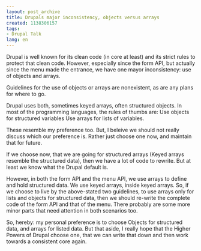 ```yaml
---
layout: post_archive
title: Drupals major inconsistency, objects versus arrays
created: 1138306157
tags:
- Drupal Talk
lang: en
---
```

Drupal is well known for its clean code (in core at least) and its strict rules to protect that clean code. However, especially since the form API, but actually since the menu made the entrance, we have one mayor inconsistency: use of objects and arrays.

Guidelines for the use of objects or arrays are nonexistent, as are any plans for where to go.

Drupal uses both, sometimes keyed arrays, often structured objects. In most of the programming languages, the rules of thumbs are: Use objects for structured variables Use arrays for lists of variables.

These resemble my preference too. But, I beleive we should not really discuss which our preference is. Rather just choose one now, and maintain that for future.

If we choose now, that we are going for structured arrays (Keyed arrays resemble the structured data), then we have a lot of code to rewrite. But at least we know what the Drupal default is.

However, in both the form API and the menu API, we use arrays to define and hold structured data. We use keyed arrays, inside keyed arrays. So, if we choose to live by the above-stated two guidelines, to use arrays only for lists and objects for structured data, then we should re-write the complete code of the form API and that of the menu. There probably are some more minor parts that need attention in both scenarios too.

So, hereby: my personal preference is to choose Objects for structured data, and arrays for listed data. But that aside, I really hope that the Higher Powers of Drupal choose one, that we can write that down and then work towards a consistent core again.
